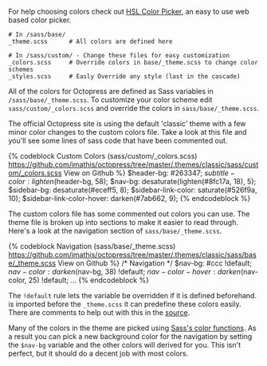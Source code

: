 For help choosing colors check out [HSL Color Picker](http://hslpicker.com), an easy to use web based color picker.

    # In /sass/base/
    _theme.scss      # All colors are defined here

    # In /sass/custom/ - Change these files for easy customization
    _colors.scss     # Override colors in base/_theme.scss to change color schemes
    _styles.scss     # Easly Override any style (last in the cascade)


All of the colors for Octopress are defined as Sass variables in `/sass/base/_theme.scss`.
To customize your color scheme edit `sass/custom/_colors.scss` and override the colors in `sass/base/_theme.scss`.

The official Octopress site is using the default 'classic' theme with a few minor color changes to the custom colors file. Take a look at this file and you'll see some lines of sass code that have been commented out.

{% codeblock Custom Colors (sass/custom/_colors.scss) https://github.com/imathis/octopress/tree/master/.themes/classic/sass/custom/_colors.scss View on Github %}
$header-bg: #263347;
$subtitle-color: lighten($header-bg, 58);
$nav-bg: desaturate(lighten(#8fc17a, 18), 5);
$sidebar-bg: desaturate(#eceff5, 8);
$sidebar-link-color: saturate(#526f9a, 10);
$sidebar-link-color-hover: darken(#7ab662, 9);
{% endcodeblock %}

The custom colors file has some commented out colors you can use. The theme file is broken up into sections to make it easier to read through. Here's a look at the navigation section of `sass/base/_theme.scss`.

{% codeblock Navigation (sass/base/_theme.scss) https://github.com/imathis/octopress/tree/master/.themes/classic/sass/base/_theme.scss View on Github %}
/* Navigation */
$nav-bg: #ccc !default;
$nav-color: darken($nav-bg, 38) !default;
$nav-color-hover: darken($nav-color, 25) !default;
...
{% endcodeblock %}

The `!default` rule lets the variable be overridden if it is defined beforehand.
is imported before the `_theme.scss` it can predefine these colors easily. There are comments to help out with this in the
[source](https://github.com/imathis/octopress/tree/master/.themes/classic/sass/custom/_colors.scss).

Many of the colors in the theme are picked using [Sass's color functions](http://sass-lang.com/docs/yardoc/Sass/Script/Functions.html).
As a result you can pick a new background color for the navigation by setting the `$nav-bg` variable
and the other colors will derived for you. This isn't perfect, but it should do a decent job with most colors.
